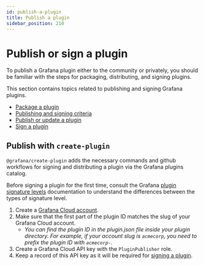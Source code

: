 ```yaml
---
id: publish-a-plugin
title: Publish a plugin
sidebar_position: 210
---
```


# Publish or sign a plugin

To publish a Grafana plugin either to the community or privately, you should be familiar with the steps for packaging, distributing, and signing plugins. 

This section contains topics related to publishing and signing Grafana plugins.

- [Package a plugin](./package-a-plugin)
- [Publishing and signing criteria](./publishing-and-signing-criteria)
- [Publish or update a plugin](./publish-or-update-a-plugin)
- [Sign a plugin](./sign-a-plugin)
## Publish with `create-plugin` 

`@grafana/create-plugin` adds the necessary commands and github workflows for signing and distributing a plugin via the Grafana plugins catalog.

Before signing a plugin for the first time, consult the Grafana [plugin signature levels](./sign-a-plugin/#plugin-signature-levels) documentation to understand the differences between the types of signature level.

1. Create a [Grafana Cloud account](https://grafana.com/signup).
2. Make sure that the first part of the plugin ID matches the slug of your Grafana Cloud account.
   - _You can find the plugin ID in the plugin.json file inside your plugin directory. For example, if your account slug is `acmecorp`, you need to prefix the plugin ID with `acmecorp-`._
3. Create a Grafana Cloud API key with the `PluginPublisher` role.
4. Keep a record of this API key as it will be required for [signing a plugin](signing-your-plugin.md).